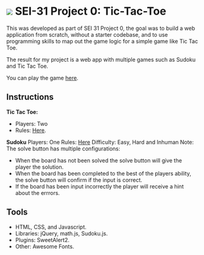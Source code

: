 # ![](/Users/benmuller/Projects/tictactoe/img/ga.png) SEI-31 Project 0: Tic-Tac-Toe

This was developed as part of SEI 31 Project 0, the goal was to build a web application from scratch, without a starter codebase, and to use programming skills to map out the game logic for a simple game like Tic Tac Toe.

The result for my project is a web app with multiple games such as Sudoku and Tic Tac Toe.

You can play the game [here](https://bennnym.github.io/project0/).

## Instructions

**Tic Tac Toe:**
* Players: Two
* Rules: [Here](https://en.wikipedia.org/wiki/Tic-tac-toe).

**Sudoku**
Players: One
Rules: [Here](https://en.wikipedia.org/wiki/Sudoku)
Difficulty: Easy, Hard and Inhuman
Note: The solve button has multiple configurations:
* When the board has not been solved the solve button will give the player the solution. 
* When the board has been completed to the best of the players ability, the solve button will confirm if the input is correct.
* If the board has been input incorrectly the player will receive a hint about the errrors.

## Tools
* HTML, CSS, and Javascript.
* Libraries: jQuery, math.js, Sudoku.js.
* Plugins: SweetAlert2.
* Other: Awesome Fonts.